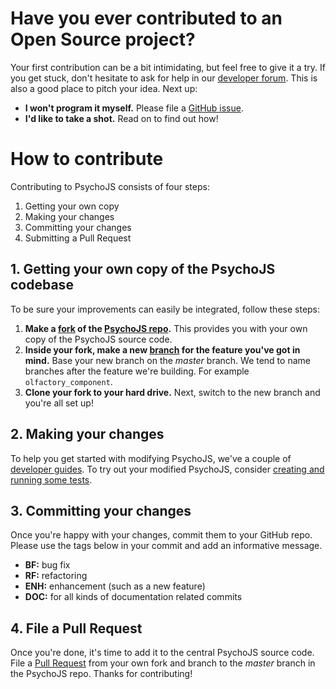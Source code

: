 # Have you ever contributed to an Open Source project?
Your first contribution can be a bit intimidating, but feel free to give it a try. If you get stuck, don't hesitate to ask for help in our [developer forum](https://discourse.psychopy.org/c/dev). This is also a good place to pitch your idea. Next up:
* **I won't program it myself.** Please file a [GitHub issue](https://github.com/psychopy/psychojs/issues).
* **I'd like to take a shot.** Read on to find out how!

# How to contribute
Contributing to PsychoJS consists of four steps:
1. Getting your own copy
2. Making your changes
3. Committing your changes
4. Submitting a Pull Request

## 1. Getting your own copy of the PsychoJS codebase
To be sure your improvements can easily be integrated, follow these steps:
1. **Make a [fork](https://docs.github.com/en/github/getting-started-with-github/fork-a-repo) of the [PsychoJS repo](https://github.com/psychopy/psychojs).** This provides you with your own copy of the PsychoJS source code.
2. **Inside your fork, make a new [branch](https://docs.github.com/en/github/collaborating-with-issues-and-pull-requests/about-branches) for the feature you've got in mind.** Base your new branch on the  *master* branch. We tend to name branches after the feature we're building. For example `olfactory_component`.
3. **Clone your fork to your hard drive.** Next, switch to the new branch and you're all set up!

## 2. Making your changes
To help you get started with modifying PsychoJS, we've a couple of [developer guides](https://psychopy.org/online/index.html). To try out your modified PsychoJS, consider [creating and running some tests](https://github.com/psychopy/psychojs_testing).

## 3. Committing your changes
Once you're happy with your changes, commit them to your GitHub repo. Please use the tags below in your commit and add an informative message.
  - **BF:** bug fix
  - **RF:** refactoring
  - **ENH:** enhancement (such as a new feature)
  - **DOC:** for all kinds of documentation related commits

## 4. File a Pull Request
Once you're done, it's time to add it to the central PsychoJS source code. File a [Pull Request](https://docs.github.com/en/github/collaborating-with-issues-and-pull-requests/creating-a-pull-request) from your own fork and branch to the *master* branch in the PsychoJS repo. Thanks for contributing!
